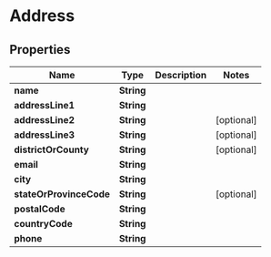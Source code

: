 
# Address

## Properties
Name | Type | Description | Notes
------------ | ------------- | ------------- | -------------
**name** | **String** |  | 
**addressLine1** | **String** |  | 
**addressLine2** | **String** |  |  [optional]
**addressLine3** | **String** |  |  [optional]
**districtOrCounty** | **String** |  |  [optional]
**email** | **String** |  | 
**city** | **String** |  | 
**stateOrProvinceCode** | **String** |  |  [optional]
**postalCode** | **String** |  | 
**countryCode** | **String** |  | 
**phone** | **String** |  | 



